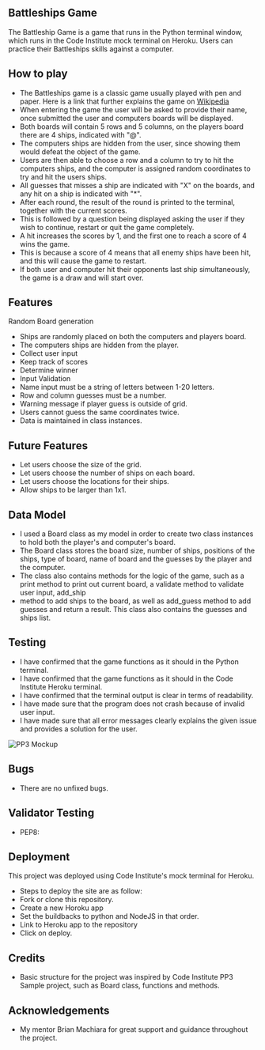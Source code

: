 ## Battleships Game
The Battleship Game is a game that runs in the Python terminal window, which runs in the Code Institute mock terminal on Heroku. 
Users can practice their Battleships skills against a computer.

## How to play
- The Battleships game is a classic game usually played with pen and paper. Here is a link that further explains the game on [Wikipedia](https://en.wikipedia.org/wiki/Battleship_(game))
- When entering the game the user will be asked to provide their name, once submitted the user and computers boards will be displayed.
- Both boards will contain 5 rows and 5 columns, on the players board there are 4 ships, indicated with "@".
- The computers ships are hidden from the user, since showing them would defeat the object of the game.
- Users are then able to choose a row and a column to try to hit the computers ships, and the computer is assigned random coordinates to try and hit the users ships.
- All guesses that misses a ship are indicated with "X" on the boards, and any hit on a ship is indicated with "*". 
- After each round, the result of the round is printed to the terminal, together with the current scores.
- This is followed by a question being displayed asking the user if they wish to continue, restart or quit the game completely.
- A hit increases the scores by 1, and the first one to reach a score of 4 wins the game.
- This is because a score of 4 means that all enemy ships have been hit, and this will cause the game to restart. 
- If both user and computer hit their opponents last ship simultaneously, the game is a draw and will start over.

## Features
Random Board generation
- Ships are randomly placed on both the computers and players board.
- The computers ships are hidden from the player.
- Collect user input 
- Keep track of scores
- Determine winner 
- Input Validation
- Name input must be a string of letters between 1-20 letters.
- Row and column guesses must be a number.
- Warning message if player guess is outside of grid.
- Users cannot guess the same coordinates twice.
- Data is maintained in class instances. 

## Future Features
- Let users choose the size of the grid.
- Let users choose the number of ships on each board.
- Let users choose the locations for their ships.
- Allow ships to be larger than 1x1.


## Data Model
- I used a Board class as my model in order to create two class instances to hold both the player's and computer's board.
- The Board class stores the board size, number of ships, positions of the ships, type of board, name of board and the guesses by the player and the computer.
- The class also contains methods for the logic of the game, such as a print method to print out current board, a validate method to validate user input, add_ship 
- method to add ships to the board, as well as add_guess method to add guesses and return a result. This class also contains the guesses and ships list. 

## Testing
- I have confirmed that the game functions as it should in the Python terminal.
- I have confirmed that the game functions as it should in the Code Institute Heroku terminal.
- I have confirmed that the terminal output is clear in terms of readability.
- I have made sure that the program does not crash because of invalid user input.
- I have made sure that all error messages clearly explains the given issue and provides a solution for the user.

![PP3 Mockup](https://user-images.githubusercontent.com/114813115/204272317-35dda2a7-f7e4-4008-a296-5ccfec17f9fe.png)

## Bugs
- There are no unfixed bugs.

## Validator Testing
- PEP8: 

## Deployment 
This project was deployed using Code Institute's mock terminal for Heroku.
- Steps to deploy the site are as follow:
- Fork or clone this repository.
- Create a new Horoku app
- Set the buildbacks to python and NodeJS in that order.
- Link to Heroku app to the repository
- Click on deploy.

## Credits 
- Basic structure for the project was inspired by Code Institute PP3 Sample project, such as Board class, functions and methods.

## Acknowledgements
- My mentor Brian Machiara for great support and guidance throughout the project.




